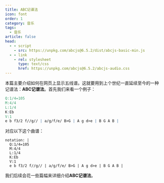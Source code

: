```yaml
---
title: ABC记谱法
icon: font
order: 1
category: 音乐
tags:
  - 音乐
article: false
head:
  - - script
    - src: https://unpkg.com/abcjs@6.5.2/dist/abcjs-basic-min.js
  - - link
    - rel: stylesheet
      type: text/css
      href: https://unpkg.com/abcjs@6.5.2/abcjs-audio.css
---
```


本篇主要介绍如何在网页上显示五线谱。这就要用到上个世纪一直延续至今的一种记谱法：**ABC记谱法**。首先我们来看一个例子：

```abc :no-line-numbers
Q:1/4=105
M:4/4
L:1/4
K:Eb
V:1
e b f3/2 f//g// | a/g/f/e/ B>G | A g d>e | B G A B |
```

对应以下这个曲谱：

```component AbcNonation
notation: |
  Q:1/4=105
  M:4/4
  L:1/4
  K:Eb
  V:1
  e b f3/2 f//g// | a/g/f/e/ B>G | A g d>e | B G A B |
```

我们后续会花一些篇幅来详细介绍**ABC记谱法**。

<script setup>
import AbcNonation from "@AbcNonation";
</script>